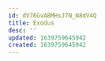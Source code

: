 ```yaml
---
id: dV76GvABMHsJ7N_N8dV4Q
title: Exodus
desc: ''
updated: 1639759645942
created: 1639759645942
---
```


